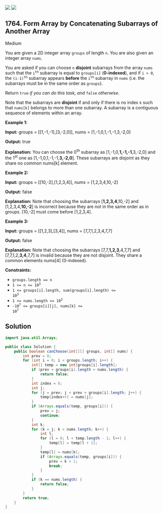 [![](https://img.shields.io/github/stars/javadev/LeetCode-in-Java?label=Stars&style=flat-square)](https://github.com/javadev/LeetCode-in-Java)
[![](https://img.shields.io/github/forks/javadev/LeetCode-in-Java?label=Fork%20me%20on%20GitHub%20&style=flat-square)](https://github.com/javadev/LeetCode-in-Java/fork)

## 1764\. Form Array by Concatenating Subarrays of Another Array

Medium

You are given a 2D integer array `groups` of length `n`. You are also given an integer array `nums`.

You are asked if you can choose `n` **disjoint** subarrays from the array `nums` such that the <code>i<sup>th</sup></code> subarray is equal to `groups[i]` (**0-indexed**), and if `i > 0`, the <code>(i-1)<sup>th</sup></code> subarray appears **before** the <code>i<sup>th</sup></code> subarray in `nums` (i.e. the subarrays must be in the same order as `groups`).

Return `true` _if you can do this task, and_ `false` _otherwise_.

Note that the subarrays are **disjoint** if and only if there is no index `k` such that `nums[k]` belongs to more than one subarray. A subarray is a contiguous sequence of elements within an array.

**Example 1:**

**Input:** groups = \[\[1,-1,-1],[3,-2,0]], nums = [1,-1,0,1,-1,-1,3,-2,0]

**Output:** true

**Explanation:** You can choose the 0<sup>th</sup> subarray as [1,-1,0,**1,-1,-1**,3,-2,0] and the 1<sup>st</sup> one as [1,-1,0,1,-1,-1,**3,-2,0**]. These subarrays are disjoint as they share no common nums[k] element.

**Example 2:**

**Input:** groups = \[\[10,-2],[1,2,3,4]], nums = [1,2,3,4,10,-2]

**Output:** false

**Explanation:** Note that choosing the subarrays [**1,2,3,4**,10,-2] and [1,2,3,4,**10,-2**] is incorrect because they are not in the same order as in groups. [10,-2] must come before [1,2,3,4].

**Example 3:**

**Input:** groups = \[\[1,2,3],[3,4]], nums = [7,7,1,2,3,4,7,7]

**Output:** false

**Explanation:** Note that choosing the subarrays [7,7,**1,2,3**,4,7,7] and [7,7,1,2,**3,4**,7,7] is invalid because they are not disjoint. They share a common elements nums[4] (0-indexed).

**Constraints:**

*   `groups.length == n`
*   <code>1 <= n <= 10<sup>3</sup></code>
*   <code>1 <= groups[i].length, sum(groups[i].length) <= 10<sup>3</sup></code>
*   <code>1 <= nums.length <= 10<sup>3</sup></code>
*   <code>-10<sup>7</sup> <= groups[i][j], nums[k] <= 10<sup>7</sup></code>

## Solution

```java
import java.util.Arrays;

public class Solution {
    public boolean canChoose(int[][] groups, int[] nums) {
        int prev = 0;
        for (int i = 0; i < groups.length; i++) {
            int[] temp = new int[groups[i].length];
            if (prev + groups[i].length > nums.length) {
                return false;
            }
            int index = 0;
            int j;
            for (j = prev; j < prev + groups[i].length; j++) {
                temp[index++] = nums[j];
            }
            if (Arrays.equals(temp, groups[i])) {
                prev = j;
                continue;
            }
            int k;
            for (k = j; k < nums.length; k++) {
                int l;
                for (l = 0; l < temp.length - 1; l++) {
                    temp[l] = temp[l + 1];
                }
                temp[l] = nums[k];
                if (Arrays.equals(temp, groups[i])) {
                    prev = k + 1;
                    break;
                }
            }
            if (k == nums.length) {
                return false;
            }
        }
        return true;
    }
}
```